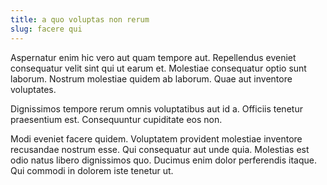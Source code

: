```yaml
---
title: a quo voluptas non rerum
slug: facere qui
---
```


Aspernatur enim hic vero aut quam tempore aut. Repellendus eveniet consequatur velit sint qui ut earum et. Molestiae consequatur optio sunt laborum. Nostrum molestiae quidem ab laborum. Quae aut inventore voluptates.

Dignissimos tempore rerum omnis voluptatibus aut id a. Officiis tenetur praesentium est. Consequuntur cupiditate eos non.

Modi eveniet facere quidem. Voluptatem provident molestiae inventore recusandae nostrum esse. Qui consequatur aut unde quia. Molestias est odio natus libero dignissimos quo. Ducimus enim dolor perferendis itaque. Qui commodi in dolorem iste tenetur ut.

